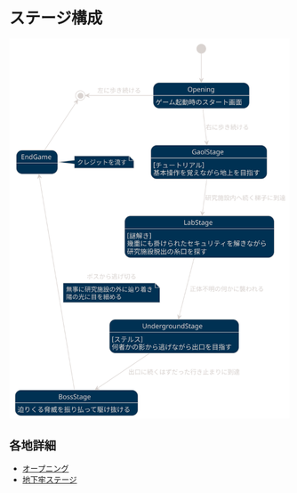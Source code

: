 # ステージ構成

![ステージ遷移図][img_stageTransition]

## 各地詳細

* [オープニング](stages/opening.md)
* [地下牢ステージ](stages/gaolStage.md)

[img_stageTransition]: umls/StageTransition/Stage%20Transition.svg